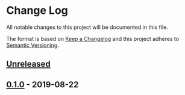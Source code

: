 # Change Log


All notable changes to this project will be documented in this file.

The format is based on [Keep a Changelog](http://keepachangelog.com/en/1.0.0/)
and this project adheres to [Semantic Versioning](http://semver.org/spec/v2.0.0.html).


## [Unreleased]


## [0.1.0] - 2019-08-22


[Unreleased]: https://github.com/logur/integration-logr/compare/v0.1.0...HEAD
[0.1.0]: https://github.com/logur/integration-logr/compare/v0.0.0...v0.1.0
